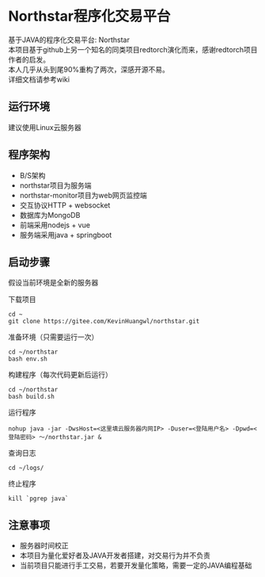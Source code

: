 # Northstar程序化交易平台
基于JAVA的程序化交易平台: Northstar  
本项目基于github上另一个知名的同类项目redtorch演化而来，感谢redtorch项目作者的启发。  
本人几乎从头到尾90%重构了两次，深感开源不易。  
详细文档请参考wiki  

## 运行环境
建议使用Linux云服务器

## 程序架构
- B/S架构
- northstar项目为服务端
- northstar-monitor项目为web网页监控端
- 交互协议HTTP + websocket
- 数据库为MongoDB
- 前端采用nodejs + vue
- 服务端采用java + springboot

## 启动步骤
假设当前环境是全新的服务器  

下载项目
```
cd ~
git clone https://gitee.com/KevinHuangwl/northstar.git
```

准备环境（只需要运行一次）
```
cd ~/northstar
bash env.sh
```

构建程序（每次代码更新后运行）
```
cd ~/northstar
bash build.sh
```

运行程序
```
nohup java -jar -DwsHost=<这里填云服务器内网IP> -Duser=<登陆用户名> -Dpwd=<登陆密码> ～/northstar.jar &
```

查询日志
```
cd ~/logs/
```

终止程序
```
kill `pgrep java`
```


## 注意事项
- 服务器时间校正
- 本项目为量化爱好者及JAVA开发者搭建，对交易行为并不负责
- 当前项目只能进行手工交易，若要开发量化策略，需要一定的JAVA编程基础